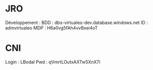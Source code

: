 
# JRO
Développement :
BDD : dbs-virtualeo-dev.database.windows.net
ID : admvirtualeo
MDP : H6a0vg5fAh4vvBxei4oT

# CNI

Login : LBodal
Pwd : qVmrtLOutxAXTw5XnX7i